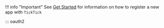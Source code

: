 !!! info "Important"
    See [Get Started](../index.md#get-started) for information on how to register
    a new app with `TickTick`


::: oauth2    
        
            